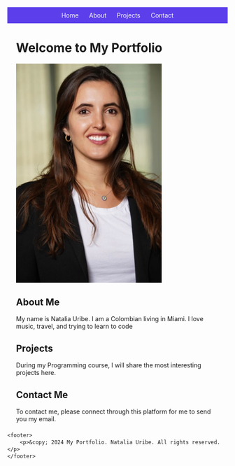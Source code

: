 <html>
<head>
    <meta charset="UTF-8">
    <meta name="viewport" content="width=device-width, initial-scale=1.0">
    <title>My Portfolio</title>
    <style>
        nav {
            background-color: #5c3feb;
            color: #fff;
            padding: 10px 0;
            text-align: center;
        }
        nav a {
            color: #fff;
            text-decoration: none;
            margin: 0 10px;
        }
        nav a:hover {
            text-decoration: underline;
        }
        .container {
            max-width: 800px;
            margin: 20px auto;
            padding: 0 20px;
        }
        footer {
            text-align: center;
            margin-top: 20px;
            padding: 10px 0;
            background-color: #f0f0f0;
        }
    </style>
</head>
<body>
    <nav>
        <a href="index.html">Home</a>
        <a href="about.html">About</a>
        <a href="projects.html">Projects</a>
        <a href="contact.html">Contact</a>
    </nav>
    <div class="container">
        <h1>Welcome to My Portfolio</h1>
        <p> <img src="./Natalia Uribe WBD.jpg" alt="Image of Natalia Uribe" width="333" /></p>
    </div>
    <div class="container">
        <h2>About Me</h2>
        <p>My name is Natalia Uribe. I am a Colombian living in Miami. I love music, travel, and trying to learn to code</p>
    </div>
    <div class="container">
        <h2>Projects</h2>
        <p>During my Programming course, I will share the most interesting projects here.</p>
    </div>
    <div class="container">
        <h2>Contact Me</h2>
        <p>To contact me, please connect through this platform for me to send you my email.</p>
    </div>

    <footer>
        <p>&copy; 2024 My Portfolio. Natalia Uribe. All rights reserved.</p>
    </footer>
</body>
</html>
